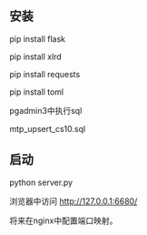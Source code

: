 
## 安装

  pip install flask

  pip install xlrd

  pip install requests

  pip install toml

pgadmin3中执行sql

  mtp_upsert_cs10.sql
  
  
## 启动

  python server.py
  
  浏览器中访问 http://127.0.0.1:6680/
  
  
将来在nginx中配置端口映射。